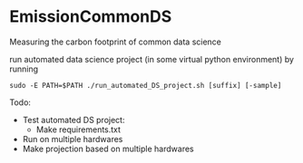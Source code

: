 # EmissionCommonDS
Measuring the carbon footprint of common data science

run automated data science project (in some virtual python environment) by running
```console
sudo -E PATH=$PATH ./run_automated_DS_project.sh [suffix] [-sample]
```

Todo:

- Test automated DS project:
  - Make requirements.txt
- Run on multiple hardwares
- Make projection based on multiple hardwares
